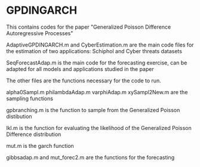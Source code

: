 # GPDINGARCH

This contains codes for the paper "Generalized Poisson Difference Autoregressive Processes"

AdaptiveGPDINGARCH.m and CyberEstimation.m are the main code files for the estimation of two applications: Schiphol and Cyber threats datasets

SeqForecastAdap.m is the main code for the forecasting exercise, can be adapted for all models and applications studied in the paper

The other files are the functions necessary for the code to run.

alpha0Sampl.m philambdaAdap.m varphiAdap.m xySampl2New.m are the sampling functions

gpbranching.m is the function to sample from the Generalized Poisson distibution 

lkl.m is the function for evaluating the likelihood of the Generalized Poisson Difference distribution 

mut.m is the garch function 

gibbsadap.m and mut_forec2.m are the functions for the forecasting 

 
